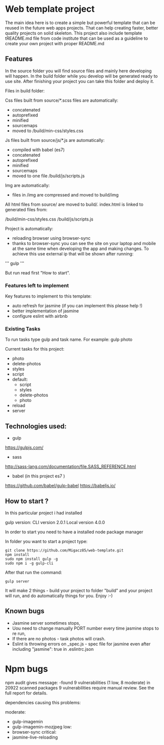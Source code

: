 # Web template project

The main idea here is to create a simple but powerful template that can
be reused in the future web apps projects. That can help creating faster,
better quality projects on solid skeleton. This project also include
template tREADME.md file from code institute that can be used as a
guideline to create your own project with proper README.md

## Features

In the source folder you will find source files and mainly here developing will happen. 
In the build folder while you develop will be generated ready to use site.
After finishing your project you can take this folder and deploy it.

Files in build folder:

Css files built from source/*.scss files are automatically:
 - concatenated
 - autoprefixed
 - minified
 - sourcemaps
 - moved to /build/min-css/styles.css

Js files built from source/js/*.js are automatically:
 - compiled with babel (es7) 
 - concatenated
 - autoprefixed
 - minified
 - sourcemaps
 - moved to one file /build/js/scripts.js

Img are automatically:
 - files in /img are compressed and moved to build/img

All html files from source/ are moved to build/. 
index.html is linked to generated files from:

/build/min-css/styles.css
/build/js/scripts.js

Project is automatically:
 - reloading browser using browser-sync
 - thanks to browser-sync you can see the site on your laptop and mobile at the same time when developing the app and making changes. To achieve this
 use external ip that will be shown after running:

 '''
 gulp
 '''

 But run read first "How to start".

### Features left to implement

Key features to implement to this template:

 - auto refresh for jasmine (if you can implement this please help !)
 - better implementation of jasmine
 - configure eslint with airbnb  

### Existing Tasks 

To run tasks type gulp and task name. For example: gulp photo

Current tasks for this project: 

 - photo  
 - delete-photos
 - styles
 - script
 - default:
     - script
     - styles
     - delete-photos
     - photo
 - reload
 - server

## Technologies used:

- gulp 

https://gulpjs.com/


- sass

http://sass-lang.com/documentation/file.SASS_REFERENCE.html

- babel (in this project es7 )

https://github.com/babel/gulp-babel
https://babeljs.io/

##  How to start ?

In this particular project i had installed

gulp version:
CLI version 2.0.1
Local version 4.0.0

In order to start you need to have a installed node package manager

In folder you want to start a project type:
```
git clone https://github.com/Migacz85/web-template.git
npm install 
sudo npm install gulp -g
sudo npm i -g gulp-cli
```

After that run the command: 

```
gulp server
```
It will make 2 things - build your project to folder "build" and
your project will run, and do automatically things for you. 
Enjoy :-)

## Known bugs

- Jasmine server sometimes stops, 
- Uou need to change manually PORT number every time jasmine stops to re run,
- If there are no photos - task photos will crash.
- Eslint is throwing errors on _spec.js - spec file for jasmine even after including    "jasmine": true in .eslintrc.json 

# Npm bugs

npm audit gives message:
-found 9 vulnerabilities (1 low, 8 moderate) in 20922 scanned packages
  9 vulnerabilities require manual review. See the full report for details.

dependencies causing this problems:

moderate:
- gulp-imagemin
- gulp-imagemin-mozjpeg
low:
- browser-sync
critical:
- jasmine-live-reloading
